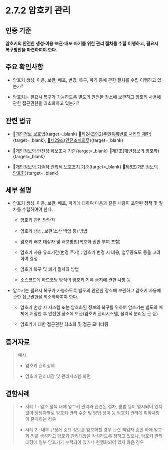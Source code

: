 # 2.7.2 암호키 관리

## 인증 기준

**암호키의 안전한 생성·이용·보관·배포·파기를 위한 관리 절차를 수립·이행하고, 필요시 복구방안을 마련하여야 한다.**

## 주요 확인사항

- 암호키 생성, 이용, 보관, 배포, 변경, 복구, 파기 등에 관한 절차를 수립·이행하고 있는가?

- 암호키는 필요시 복구가 가능하도록 별도의 안전한 장소에 보관하고 암호키 사용에 관한 접근권한을 최소화하고 있는가?

## 관련 법규

- [🔗개인정보 보호법][개인정보 보호법 제24조의2]{target=_blank} [🔗제24조의2(주민등록번호 처리의 제한)][개인정보 보호법 제24조의2 부분]{target=_blank}, [🔗제29조(안전조치의무)][개인정보 보호법 제29조 부분]{target=_blank}

- [🔗개인정보의 안전성 확보조치 기준][개인정보의 안전성 확보조치 기준 제7조]{target=_blank} [🔗제7조(개인정보의 암호화)][개인정보의 안전성 확보조치 기준 제7조]{target=_blank}

- [🔗개인정보의 기술적·관리적 보호조치 기준][개인정보의 기술적·관리적 보호조치 기준 제6조]{target=_blank} [🔗제6조(개인정보의 암호화)][개인정보의 기술적·관리적 보호조치 기준 제6조]{target=_blank}

## 세부 설명

- 암호키 생성, 이용, 보관, 배포, 파기에 대하여 다음과 같은 내용이 포함된 정책 및 절차를 수립하여야 한다.

    - 암호키 관리 담당자

    - 암호키 생성, 보관(소산 백업 등) 방법

    - 암호키 배포 대상자 및 배포방법(복호화 권한 부여 포함)

    - 암호키 사용 유효기간(변경 주기) : 암호키 변경 시 비용, 업무중요도 등을 고려하여 결정

    - 암호키 복구 및 폐기 절차와 방법

    - 소스코드에 하드코딩 방식의 암호키 기록 금지에 관한 사항 등

- 암호키는 필요시 복구가 가능하도록 별도의 안전한 장소에 보관하고 암호키 사용에 관한 접근권한을 최소화하여야 한다.

    - 암호키 손상 시 시스템 또는 암호화된 정보의 복구를 위하여 암호키는 별도의 매체에 저장한 후 안전한 장소에 보관(암호키 관리시스템, 물리적 분리된 곳 등)

    - 암호키에 대한 접근권한 최소화 및 접근 모니터링

## 증거자료

> 예시
>
> - 암호키 관리정책
>
> - 암호키 관리대장 및 관리시스템 화면

## 결함사례

> - 사례 1 : 암호 정책 내에 암호키 관리와 관련된 절차, 방법 등이 명시되어 있지 않아 담당자별로 암호키 관리 수준 및 방법 상이 등 암호키 관리에 취약사항이 존재하는 경우
>
> - 사례 2 : 내부 규정에 중요 정보를 암호화할 경우 관련 책임자 승인 하에 암호화 키를 생성하고 암호키 관리대장을 작성하도록 정하고 있으나, 암호키 관리대장에 일부 암호키가 누락되어 있거나 현행화되어 있지 않은 경우

[개인정보 보호법 제24조의2]: https://www.law.go.kr/법령/개인정보보호법/(20200805,16930,20200204)/제24조의2 "개인정보 보호법 제24조의2"
[개인정보 보호법 제24조의2 부분]: https://www.law.go.kr/법령/개인정보보호법/제24조의2 "개인정보 보호법 제24조의2 부분"
[개인정보 보호법 제29조 부분]: https://www.law.go.kr/법령/개인정보보호법/제29조 "개인정보 보호법 제29조 부분"

[개인정보의 안전성 확보조치 기준 제7조]: https://www.law.go.kr/행정규칙/(개인정보보호위원회)개인정보의안전성확보조치기준/(2021-2,20210915)/제7조 "개인정보의 안전성 확보조치 기준 제7조"

[개인정보의 기술적·관리적 보호조치 기준 제6조]: https://www.law.go.kr/행정규칙/(개인정보보호위원회)개인정보의기술적·관리적보호조치기준/(2021-3,20210915)/제6조 "개인정보의 기술적·관리적 보호조치 기준 제6조"
